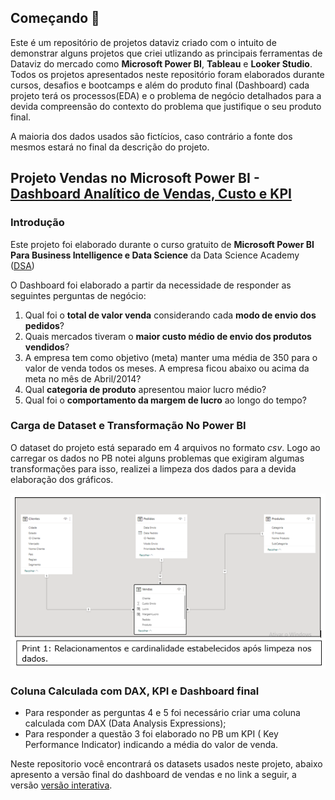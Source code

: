 ## Começando 🚀 

Este é um repositório de projetos dataviz criado com o intuito de demonstrar alguns projetos que criei utlizando as principais ferramentas de Dataviz do mercado como **Microsoft Power BI**, **Tableau** e **Looker Studio**. Todos os projetos apresentados neste repositório foram elaborados durante cursos, desafios e bootcamps e além do produto final (Dashboard) cada projeto terá os processos(EDA) e o problema de negócio detalhados para a devida compreensão do contexto do problema que justifique o seu produto final. 

A maioria dos dados usados são fictícios, caso contrário a fonte dos mesmos estará no final da descrição do projeto.


## Projeto Vendas no Microsoft Power BI - [Dashboard Analítico de Vendas, Custo e KPI](https://app.powerbi.com/view?r=eyJrIjoiMjQzYjdkZjYtNmQzZi00ODZjLTllMmQtNWZhYzQ0NWI0MmZjIiwidCI6ImZkMzJmZDA0LTJmMmQtNDQ4MS1hZDcwLTY0Yzc2NWUxZDdjOCJ9) 

### Introdução

Este projeto foi elaborado durante o curso gratuito de **Microsoft Power BI Para Business Intelligence e Data Science** da Data Science Academy ([DSA](https://www.datascienceacademy.com.br/)) 


O Dashboard foi elaborado a partir da necessidade de responder as seguintes perguntas de negócio:  

1. Qual foi o **total de valor venda** considerando cada **modo de envio dos pedidos**?  
2. Quais mercados tiveram o **maior custo médio de envio dos produtos vendidos**? 
3. A empresa tem como objetivo (meta) manter uma média de 350 para o valor de venda todos os meses. A empresa ficou abaixo ou acima da meta no mês de Abril/2014? 
4.  Qual **categoria de produto** apresentou maior lucro médio?  
5.  Qual foi o **comportamento da margem de lucro** ao longo do tempo? 

### Carga de Dataset e Transformação No Power BI

O dataset do projeto está separado em 4 arquivos no formato *csv*. Logo ao carregar os dados no PB notei alguns problemas que exigiram algumas transformações para isso, realizei a limpeza dos dados para a devida elaboração dos gráficos. 

![relacionamento_cardinalidade](Projeto_vendas/relacionamento_cardinalidade.png) 

### Coluna Calculada com DAX, KPI e Dashboard final

* Para responder as perguntas 4 e 5 foi necessário criar uma coluna calculada com DAX (Data Analysis Expressions);
* Para responder a questão 3 foi elaborado no PB um KPI ( Key Performance Indicator) indicando a média do valor de venda. 

Neste repositorio você encontrará os datasets usados neste projeto, abaixo apresento a versão final do dashboard de vendas e no link a seguir, a versão [versão interativa](https://app.powerbi.com/view?r=eyJrIjoiMjQzYjdkZjYtNmQzZi00ODZjLTllMmQtNWZhYzQ0NWI0MmZjIiwidCI6ImZkMzJmZDA0LTJmMmQtNDQ4MS1hZDcwLTY0Yzc2NWUxZDdjOCJ9). 




